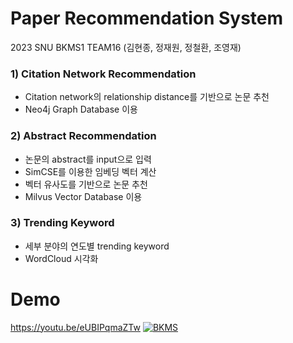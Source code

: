 # Paper Recommendation System

2023 SNU BKMS1 TEAM16 (김현종, 정재원, 정철환, 조영재)

### 1) Citation Network Recommendation
- Citation network의 relationship distance를 기반으로 논문 추천
- Neo4j Graph Database 이용

### 2) Abstract Recommendation
- 논문의 abstract를 input으로 입력
- SimCSE를 이용한 임베딩 벡터 계산
- 벡터 유사도를 기반으로 논문 추천
- Milvus Vector Database 이용

### 3) Trending Keyword
- 세부 분야의 연도별 trending keyword
- WordCloud 시각화


# Demo
https://youtu.be/eUBIPqmaZTw
[![BKMS](http://img.youtube.com/vi/eUBIPqmaZTw/0.jpg)](https://youtu.be/eUBIPqmaZTw?t=0s) 
